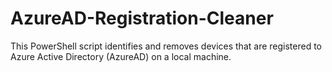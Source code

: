# AzureAD-Registration-Cleaner
This PowerShell script identifies and removes devices that are registered to Azure Active Directory (AzureAD) on a local machine.
